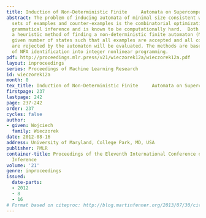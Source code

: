 ```yaml
---
title: Induction of Non-Deterministic Finite     Automata on Supercomputers
abstract: The problem of inducing automata of minimal size consistent with finite
  sets of examples and counter-examples is the combinatorial optimization task of
  grammatical inference and is known to be computationally hard.  Both an exact and
  a heuristic method of finding a non-deterministic finite automaton (NFA) with a
  given number of states such that all examples are accepted and all counter-examples
  are rejected by the automaton will be evaluated. The methods are based on a translation
  of NFA identification into integer nonlinear programming.
pdf: http://proceedings.mlr.press/v21/wieczorek12a/wieczorek12a.pdf
layout: inproceedings
series: Proceedings of Machine Learning Research
id: wieczorek12a
month: 0
tex_title: Induction of Non-Deterministic Finite     Automata on Supercomputers
firstpage: 237
lastpage: 242
page: 237-242
order: 237
cycles: false
author:
- given: Wojciech
  family: Wieczorek
date: 2012-08-16
address: University of Maryland, College Park, MD, USA
publisher: PMLR
container-title: Proceedings of the Eleventh International Conference on Grammatical
  Inference
volume: '21'
genre: inproceedings
issued:
  date-parts:
  - 2012
  - 8
  - 16
# Format based on citeproc: http://blog.martinfenner.org/2013/07/30/citeproc-yaml-for-bibliographies/
---
```

